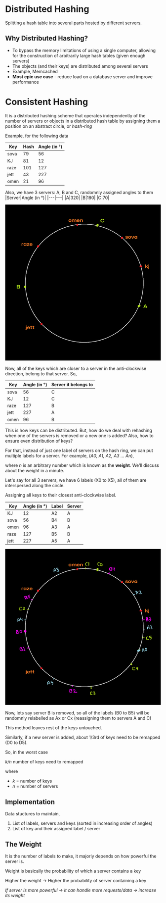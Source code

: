 # Distributed Hashing

Splitting a hash table into several parts hosted by different servers.

## Why Distributed Hashing?
- To bypass the memory limitations of using a single computer, allowing for the construction of arbitrarily large hash tables (given enough servers) 
- The objects (and their keys) are distributed among several servers
- Example, Memcached
- **Most epic use case** - reduce load on a database server and improve performance

# Consistent Hashing
It is a distributed hashing scheme that operates independently of the number of servers or objects in a distributed hash table by assigning them a position on an abstract circle, or *hash-ring*

Example,
for the following data

| Key  | Hash | Angle (in °) |
|------|------|-------|
| sova |  79  |  56   |
| KJ   |  81  |  12   |
| raze | 101  |  127  |
| jett |  43  |  227  |
| omen |  21  |  96   |


Also, we have 3 servers: A, B and C, randomnly assigned angles to them
|Server|Angle (in °)|
|---|---|
|A|320|
|B|180|
|C|70|

![Hash Ring 1](./public/HashRing1.png)

Now, all of the keys which are closer to a server in the anti-clockwise direction, belong to that server. So,

|Key|Angle (in °)|Server it belongs to|
|---|---|---|
|sova|56|C|
|KJ|12|C|
|raze|127|B|
|jett|227|A|
|omen|96|B|

This is how keys can be distributed. But, how do we deal with rehashing when one of the servers is removed or a new one is added? Also, how to ensure even distribution of keys?

For that, instead of just one label of servers on the hash ring, we can put multiple labels for a server. For example, (*A0, A1, A2, A3 ... An*),

where *n* is an arbitrary number which is known as the **weight**. We'll discuss about the weight in a minute.

Let's say for all 3 servers, we have 6 labels (X0 to X5), all of them are interspersed along the circle.

Assigning all keys to their closest anti-clockwise label.

|Key|Angle (in °)|Label|Server|
|---|---|---|---|
|KJ|12|A2|A|
|sova|56|B4|B|
|omen|96|A3|A|
|raze|127|B5|B|
|jett|227|A5|A|

![Hash Ring 2](./public/HashRing2.png)

Now, lets say server B is removed, so all of the labels (B0 to B5) will be randomnly relabelled as Ax or Cx (reassigning them to servers A and C)

This method leaves rest of the keys untouched.

Similarly, if a new server is added, about 1/3rd of keys need to be remapped (D0 to D5).

So, in the worst case

*k/n* number of keys need to remapped

where 
- *k* = number of keys
- *n* = number of servers

## Implementation

Data stuctures to maintain,
1. List of labels, servers and keys (sorted in increasing order of angles)
2. List of key and their assigned label / server

## The Weight
It is the number of labels to make, it majorly depends on how powerful the server is.

Weight is basically the probability of which a server contains a key

Higher the weight -> Higher the probability of server containing a key

*If server is more powerful -> it can handle more requests/data -> increase its weight*